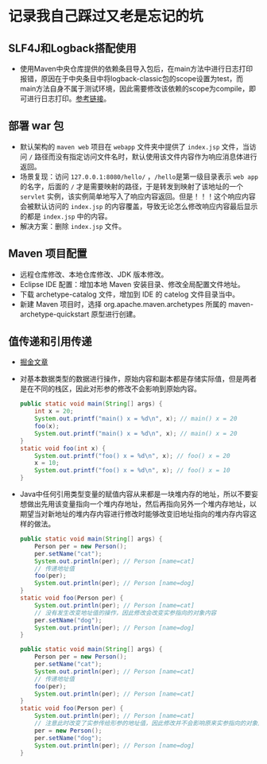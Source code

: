 # 记录我自己踩过又老是忘记的坑

## SLF4J和Logback搭配使用

- 使用Maven中央仓库提供的依赖条目导入包后，在main方法中进行日志打印报错，原因在于中央条目中将logback-classic包的scope设置为test，而main方法自身不属于测试环境，因此需要修改该依赖的scope为compile，即可进行日志打印。[参考链接](https://blog.csdn.net/wang465745776/article/details/80384210)。

## 部署 war 包

- 默认架构的 `maven web` 项目在 `webapp` 文件夹中提供了 `index.jsp` 文件，当访问 `/` 路径而没有指定访问文件名时，默认使用该文件内容作为响应消息体进行返回。
- 场景复现：访问 `127.0.0.1:8080/hello/` ，`/hello`是第一级目录表示 `web app`的名字，后面的 `/` 才是需要映射的路径，于是转发到映射了该地址的一个 `servlet` 实例，该实例简单地写入了响应内容返回。但是！！！这个响应内容会被默认访问的 `index.jsp` 的内容覆盖，导致无论怎么修改响应内容最后显示的都是 `index.jsp` 中的内容。
- 解决方案：删除 `index.jsp` 文件。

## Maven 项目配置

- 远程仓库修改、本地仓库修改、JDK 版本修改。
- Eclipse IDE 配置：增加本地 Maven 安装目录、修改全局配置文件地址。
- 下载 archetype-catalog 文件，增加到 IDE 的 catelog 文件目录当中。
- 新建 Maven 项目时，选择 org.apache.maven.archetypes 所属的 maven-archetype-quickstart 原型进行创建。

## 值传递和引用传递

- [掘金文章](https://juejin.im/post/5bce68226fb9a05ce46a0476)
- 对基本数据类型的数据进行操作，原始内容和副本都是存储实际值，但是两者是在不同的栈区，因此对形参的修改不会影响到原始内容。

    ```Java
    public static void main(String[] args) {
        int x = 20;
        System.out.printf("main() x = %d\n", x); // main() x = 20
        foo(x);
        System.out.printf("main() x = %d\n", x); // main() x = 20
    }
    static void foo(int x) {
        System.out.printf("foo() x = %d\n", x); // foo() x = 20
        x = 10;
        System.out.printf("foo() x = %d\n", x); // foo() x = 10
    }
    ```

- Java中任何引用类型变量的赋值内容从来都是一块堆内存的地址，所以不要妄想做出先用该变量指向一个堆内存地址，然后再指向另外一个堆内存地址，以期望当对新地址的堆内存内容进行修改时能够改变旧地址指向的堆内存内容这样的做法。

    ```Java
    public static void main(String[] args) {
        Person per = new Person();
        per.setName("cat");
        System.out.println(per); // Person [name=cat]
        // 传递地址值
        foo(per);
        System.out.println(per); // Person [name=dog]
    }
    static void foo(Person per) {
        System.out.println(per); // Person [name=cat]
        // 没有发生改变地址值的操作，因此修改会改变实参指向的对象内容
        per.setName("dog");
        System.out.println(per); // Person [name=dog]
    }
    ```

    ```Java
    public static void main(String[] args) {
        Person per = new Person();
        per.setName("cat");
        System.out.println(per); // Person [name=cat]
        // 传递地址值
        foo(per);
        System.out.println(per); // Person [name=cat]
    }
    static void foo(Person per) {
        System.out.println(per); // Person [name=cat]
        // 注意此时改变了实参传给形参的地址值，因此修改并不会影响原来实参指向的对象内容
        per = new Person();
        per.setName("dog");
        System.out.println(per); // Person [name=dog]
    }
    ```
